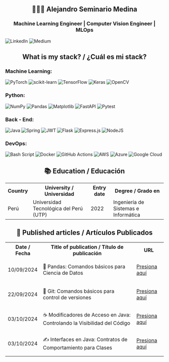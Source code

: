 <h2 align="center">🧑🏻‍🔬 Alejandro Seminario Medina</h2>
<h3 align="center">Machine Learning Engineer | Computer Vision Engineer | MLOps</h3>

![LinkedIn](https://img.shields.io/badge/linkedin-%230077B5.svg?style=for-the-badge&logo=linkedin&logoColor=white)
![Medium](https://img.shields.io/badge/Medium-12100E?style=for-the-badge&logo=medium&logoColor=white)

</table>

<h2 align="center">What is my stack? / ¿Cuál es mi stack?</h2>

### Machine Learning:

![PyTorch](https://img.shields.io/badge/PyTorch-%23EE4C2C.svg?style=for-the-badge&logo=PyTorch&logoColor=white)
![scikit-learn](https://img.shields.io/badge/scikit--learn-%23F7931E.svg?style=for-the-badge&logo=scikit-learn&logoColor=white)
![TensorFlow](https://img.shields.io/badge/TensorFlow-%23FF6F00.svg?style=for-the-badge&logo=TensorFlow&logoColor=white)
![Keras](https://img.shields.io/badge/Keras-%23D00000.svg?style=for-the-badge&logo=Keras&logoColor=white)
![OpenCV](https://img.shields.io/badge/opencv-%23white.svg?style=for-the-badge&logo=opencv&logoColor=white)


### Python:

![NumPy](https://img.shields.io/badge/numpy-%23013243.svg?style=for-the-badge&logo=numpy&logoColor=white)
![Pandas](https://img.shields.io/badge/pandas-%23150458.svg?style=for-the-badge&logo=pandas&logoColor=white)
![Matplotlib](https://img.shields.io/badge/Matplotlib-%23ffffff.svg?style=for-the-badge&logo=Matplotlib&logoColor=black)
![FastAPI](https://img.shields.io/badge/FastAPI-005571?style=for-the-badge&logo=fastapi)
![Pytest](https://img.shields.io/badge/pytest-%23ffffff.svg?style=for-the-badge&logo=pytest&logoColor=2f9fe3)

### Back - End:
![Java](https://img.shields.io/badge/java-%23ED8B00.svg?style=for-the-badge&logo=openjdk&logoColor=white)
![Spring](https://img.shields.io/badge/spring-%236DB33F.svg?style=for-the-badge&logo=spring&logoColor=white)
![JWT](https://img.shields.io/badge/JWT-black?style=for-the-badge&logo=JSON%20web%20tokens)
![Flask](https://img.shields.io/badge/flask-%23000.svg?style=for-the-badge&logo=flask&logoColor=white)
![Express.js](https://img.shields.io/badge/express.js-%23404d59.svg?style=for-the-badge&logo=express&logoColor=%2361DAFB)
![NodeJS](https://img.shields.io/badge/node.js-6DA55F?style=for-the-badge&logo=node.js&logoColor=white)

### DevOps:

![Bash Script](https://img.shields.io/badge/bash_script-%23121011.svg?style=for-the-badge&logo=gnu-bash&logoColor=white)
![Docker](https://img.shields.io/badge/docker-%230db7ed.svg?style=for-the-badge&logo=docker&logoColor=white)
![GitHub Actions](https://img.shields.io/badge/github%20actions-%232671E5.svg?style=for-the-badge&logo=githubactions&logoColor=white)
![AWS](https://img.shields.io/badge/AWS-%23FF9900.svg?style=for-the-badge&logo=amazon-aws&logoColor=white)
![Azure](https://img.shields.io/badge/azure-%230072C6.svg?style=for-the-badge&logo=microsoftazure&logoColor=white)
![Google Cloud](https://img.shields.io/badge/GoogleCloud-%234285F4.svg?style=for-the-badge&logo=google-cloud&logoColor=white)

<h2 align="center">📚 Education / Educación</h2>

<table align="center">
   <tr>
      <th>Country</th>
      <th>University / Universidad</th>
      <th>Entry date</th>
      <th>Degree / Grado en</th>
   </tr>
   <tr>
      <td>Perú</td>
      <td>Universidad Tecnológica del Perú (UTP)</td>
      <td>2022</td>
      <td>Ingeniería de Sistemas e Informática</td>
   </tr>
</table>

<h2 align="center">📄 Published articles / Artículos Publicados</h2>

<table align="center">
   <tr>
      <th>Date / Fecha</th>
      <th>Title of publication / Título de publicación</th>
      <th>URL</th>
   </tr>
   <tr>
      <td>10/09/2024</td>
      <td>🐼 Pandas: Comandos básicos para Ciencia de Datos</td>
      <td>
         <p>
            <a href="https://medium.com/@alejandroseminario/pandas-para-ciencia-de-datos-6289c31f8ff3">Presiona aquí</a>
         </p>
      </td>
   </tr>
   <tr>
      <td>22/09/2024</td>
      <td>🦭 Git: Comandos básicos para control de versiones</td>
      <td>
         <p>
            <a href="https://medium.com/@alejandroseminario/git-comandos-básicos-para-control-de-versiones-45ec578a6a3c">Presiona aquí</a>
         </p>
      </td>
   </tr>
   <tr>
      <td>03/10/2024</td>
      <td>☕ Modificadores de Acceso en Java: Controlando la Visibilidad del Código</td>
      <td>
         <p>
            <a href="https://medium.com/@alejandroseminario/modificadores-de-acceso-en-java-controlando-la-visibilidad-del-código-cc0346ff511d">Presiona aquí</a>
         </p>
      </td>
   </tr>
   <tr>
      <td>03/10/2024</td>
      <td>✍️ Interfaces en Java: Contratos de Comportamiento para Clases</td>
      <td>
         <p>
            <a href="https://medium.com/@alejandroseminario/️-interfaces-en-java-contratos-de-comportamiento-para-clases-50ff38af9b43">Presiona aquí</a>
         </p>
      </td>
   </tr>
</table>
